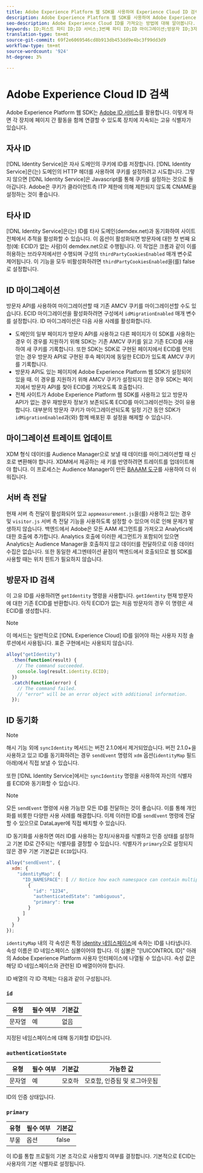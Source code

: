 ```yaml
---
title: Adobe Experience Platform 웹 SDK를 사용하여 Experience Cloud ID 검색
description: Adobe Experience Platform 웹 SDK를 사용하여 Adobe Experience Cloud ID(ECID)를 검색하는 방법을 알아봅니다.
seo-description: Adobe Experience Cloud ID를 가져오는 방법에 대해 알아봅니다.
keywords: ID;퍼스트 파티 ID;ID 서비스;3번째 파티 ID;ID 마이그레이션;방문자 ID;3자 ID;thirdPartyCookiesEnabled;idMigrationEnabled;getIdentity;동기화 ID;syncIdentity;sendEvent;idMap;기본;ID;네임스페이스 id;authenticationState hashEnabled;
translation-type: tm+mt
source-git-commit: 69f2e6069546cd8b913db453dd9e4bc3f99dd3d9
workflow-type: tm+mt
source-wordcount: '924'
ht-degree: 3%

---
```



# Adobe Experience Cloud ID 검색

Adobe Experience Platform 웹 SDK는 [Adobe ID 서비스](../../identity-service/ecid.md)를 활용합니다. 이렇게 하면 각 장치에 페이지 간 활동을 함께 연결할 수 있도록 장치에 지속되는 고유 식별자가 있습니다.

## 자사 ID

[!DNL Identity Service]은 자사 도메인의 쿠키에 ID를 저장합니다. [!DNL Identity Service]은(는) 도메인의 HTTP 헤더를 사용하여 쿠키를 설정하려고 시도합니다. 그렇지 않으면 [!DNL Identity Service]은 Javascript를 통해 쿠키를 설정하는 것으로 돌아갑니다. Adobe은 쿠키가 클라이언트측 ITP 제한에 의해 제한되지 않도록 CNAME을 설정하는 것이 좋습니다.

## 타사 ID

[!DNL Identity Service]은(는) ID를 타사 도메인(demdex.net)과 동기화하여 사이트 전체에서 추적을 활성화할 수 있습니다. 이 옵션이 활성화되면 방문자에 대한 첫 번째 요청(예: ECID가 없는 사람)이 demdex.net으로 수행됩니다. 이 작업은 크롬과 같이 이를 허용하는 브라우저에서만 수행되며 구성의 `thirdPartyCookiesEnabled` 매개 변수로 제어됩니다. 이 기능을 모두 비활성화하려면 `thirdPartyCookiesEnabled`을(를) false로 설정합니다.

## ID 마이그레이션

방문자 API를 사용하여 마이그레이션할 때 기존 AMCV 쿠키를 마이그레이션할 수도 있습니다. ECID 마이그레이션을 활성화하려면 구성에서 `idMigrationEnabled` 매개 변수를 설정합니다. ID 마이그레이션은 다음 사용 사례를 활성화합니다.

* 도메인의 일부 페이지가 방문자 API를 사용하고 다른 페이지가 이 SDK를 사용하는 경우 이 경우를 지원하기 위해 SDK는 기존 AMCV 쿠키를 읽고 기존 ECID를 사용하여 새 쿠키를 기록합니다. 또한 SDK는 SDK로 구현된 페이지에서 ECID를 먼저 얻는 경우 방문자 API로 구현된 후속 페이지에 동일한 ECID가 있도록 AMCV 쿠키를 기록합니다.
* 방문자 API도 있는 페이지에 Adobe Experience Platform 웹 SDK가 설정되어 있을 때. 이 경우를 지원하기 위해 AMCV 쿠키가 설정되지 않은 경우 SDK는 페이지에서 방문자 API를 찾아 ECID를 가져오도록 호출합니다.
* 전체 사이트가 Adobe Experience Platform 웹 SDK를 사용하고 있고 방문자 API가 없는 경우 재방문자 정보가 보존되도록 ECID를 마이그레이션하는 것이 유용합니다. 대부분의 방문자 쿠키가 마이그레이션되도록 일정 기간 동안 SDK가 `idMigrationEnabled`과(와) 함께 배포된 후 설정을 해제할 수 있습니다.

## 마이그레이션 트레이트 업데이트

XDM 형식 데이터를 Audience Manager으로 보낼 때 데이터를 마이그레이션할 때 신호로 변환해야 합니다. XDM에서 제공하는 새 키를 반영하려면 트레이트를 업데이트해야 합니다. 이 프로세스는 Audience Manager이 만든 [BAAAM 도구](https://docs.adobe.com/content/help/en/audience-manager/user-guide/reference/bulk-management-tools/bulk-management-intro.html#getting-started-with-bulk-management)를 사용하여 더 쉬워집니다.

## 서버 측 전달

현재 서버 측 전달이 활성화되어 있고 `appmeasurement.js`을(를) 사용하고 있는 경우 및 `visitor.js` 서버 측 전달 기능을 사용하도록 설정할 수 있으며 이로 인해 문제가 발생하지 않습니다. 백엔드에서 Adobe은 모든 AAM 세그먼트를 가져오고 Analytics에 대한 호출에 추가합니다. Analytics 호출에 이러한 세그먼트가 포함되어 있으면 Analytics는 Audience Manager을 호출하지 않고 데이터를 전달하므로 이중 데이터 수집은 없습니다. 또한 동일한 세그멘테이션 끝점이 백엔드에서 호출되므로 웹 SDK를 사용할 때는 위치 힌트가 필요하지 않습니다.

## 방문자 ID 검색

이 고유 ID를 사용하려면 `getIdentity` 명령을 사용합니다. `getIdentity` 현재 방문자에 대한 기존 ECID를 반환합니다. 아직 ECID가 없는 처음 방문자의 경우 이 명령은 새 ECID를 생성합니다.

>[!NOTE]
>
>이 메서드는 일반적으로 [!DNL Experience Cloud] ID를 읽어야 하는 사용자 지정 솔루션에서 사용됩니다. 표준 구현에서는 사용되지 않습니다.

```javascript
alloy("getIdentity")
  .then(function(result) {
    // The command succeeded.
    console.log(result.identity.ECID);
  })
  .catch(function(error) {
    // The command failed.
    // "error" will be an error object with additional information.
  });
```

## ID 동기화

>[!NOTE]
>
>해시 기능 외에 `syncIdentity` 메서드는 버전 2.1.0에서 제거되었습니다. 버전 2.1.0+을 사용하고 있고 ID를 동기화하려는 경우 `sendEvent` 명령의 `xdm` 옵션(`identityMap` 필드 아래)에서 직접 보낼 수 있습니다.

또한 [!DNL Identity Service]에서는 `syncIdentity` 명령을 사용하여 자신의 식별자를 ECID와 동기화할 수 있습니다.

>[!NOTE]
>
>모든 `sendEvent` 명령에 사용 가능한 모든 ID를 전달하는 것이 좋습니다. 이를 통해 개인화를 비롯한 다양한 사용 사례를 해결합니다. 이제 이러한 ID를 `sendEvent` 명령에 전달할 수 있으므로 DataLayer에 직접 배치할 수 있습니다.

ID 동기화를 사용하면 여러 ID를 사용하는 장치/사용자를 식별하고 인증 상태를 설정하고 기본 ID로 간주되는 식별자를 결정할 수 있습니다. 식별자가 `primary`으로 설정되지 않은 경우 기본 기본값은 `ECID`입니다.

```javascript
alloy("sendEvent", {
  xdm: {
    "identityMap": {
      "ID_NAMESPACE": [ // Notice how each namespace can contain multiple identifiers.
        {
          "id": "1234",
          "authenticatedState": "ambiguous",
          "primary": true
        }
      ]
    }
  }
});
```

`identityMap` 내의 각 속성은 특정 [identity 네임스페이스](../../identity-service/namespaces.md)에 속하는 ID를 나타냅니다. 속성 이름은 ID 네임스페이스 심볼이어야 합니다. 이 심볼은 &quot;[!UICONTROL ID]&quot; 아래의 Adobe Experience Platform 사용자 인터페이스에 나열될 수 있습니다. 속성 값은 해당 ID 네임스페이스와 관련된 ID 배열이어야 합니다.

ID 배열의 각 ID 객체는 다음과 같이 구성됩니다.

### `id`

| **유형** | **필수 여부** | **기본값** |
| -------- | ------------ | ----------------- |
| 문자열 | 예 | 없음 |

지정된 네임스페이스에 대해 동기화할 ID입니다.

### `authenticationState`

| **유형** | **필수 여부** | **기본값** | **가능한 값** |
| -------- | ------------ | ----------------- | ------------------------------------ |
| 문자열 | 예 | 모호하 | 모호함, 인증됨 및 로그아웃됨 |

ID의 인증 상태입니다.

### `primary`

| **유형** | **필수 여부** | **기본값** |
| -------- | ------------ | ----------------- |
| 부울 | 옵션 | false |

이 ID를 통합 프로필의 기본 조각으로 사용할지 여부를 결정합니다. 기본적으로 ECID는 사용자의 기본 식별자로 설정됩니다.
